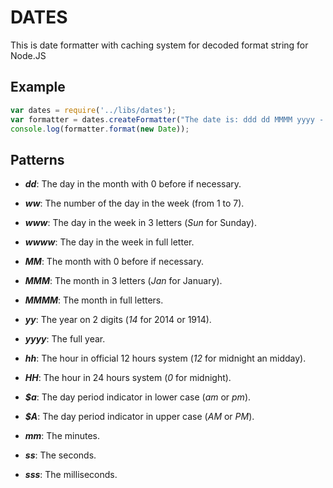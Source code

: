 # DATES

This is date formatter with caching system for decoded format string for Node.JS

## Example
```javascript
var dates = require('../libs/dates');
var formatter = dates.createFormatter("The date is: ddd dd MMMM yyyy - hh:mm:ss.sss $a");
console.log(formatter.format(new Date));
```

## Patterns
* ***dd***: The day in the month with 0 before if necessary. 
* ***ww***: The number of  the day in the week (from 1 to 7). 
* ***www***: The day in the week in 3 letters (*Sun* for Sunday). 
* ***wwww***: The day in the week in full letter. 
* ***MM***: The month with 0 before if necessary. 
* ***MMM***: The month in 3 letters (*Jan* for January). 
* ***MMMM***: The month in full letters. 
* ***yy***: The year on 2 digits (*14* for 2014 or 1914).
* ***yyyy***: The full year.

* ***hh***: The hour in official 12 hours system (*12* for midnight an midday).
* ***HH***: The hour in 24 hours system (*0* for midnight).
* ***$a***: The day period indicator in lower case (*am* or *pm*).
* ***$A***: The day period indicator in upper case (*AM* or *PM*).
* ***mm***: The minutes.
* ***ss***: The seconds.
* ***sss***: The milliseconds.


